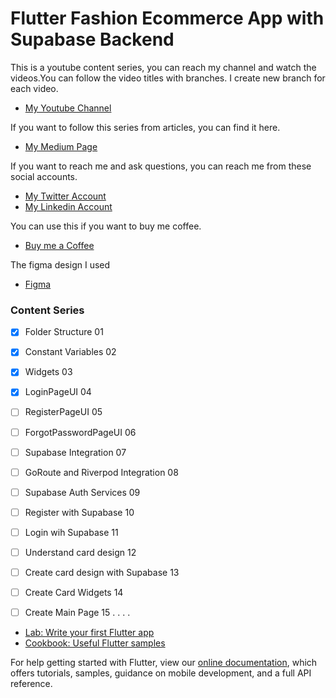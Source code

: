 # Flutter Fashion Ecommerce App with Supabase Backend

This is a youtube content series, you can reach my channel and watch the videos.You can follow the video titles with branches. I create new branch for each video.
- [My Youtube Channel](https://www.youtube.com/channel/UCfmD7uvqcamJlikOk5PWcww)

If you want to follow this series from articles, you can find it here.
- [My Medium Page](https://medium.com/@aydemirerdemomer)

If you want to reach me and ask questions, you can reach me from these social accounts.
- [My Twitter Account](https://twitter.com/aydemireo)
- [My Linkedin Account](https://www.linkedin.com/in/%C3%B6mererdemaydemir/)

You can use this if you want to buy me coffee. 
- [Buy me a Coffee](https://www.buymeacoffee.com/aydemiromer)

The figma design I used
- [Figma](https://t.co/06u1CyECER)


### Content Series

- [x] Folder Structure 01
- [x] Constant Variables 02
- [x] Widgets 03
- [x] LoginPageUI 04
- [ ] RegisterPageUI 05
- [ ] ForgotPasswordPageUI 06
- [ ] Supabase Integration 07
- [ ] GoRoute and Riverpod Integration 08
- [ ] Supabase Auth Services 09 
- [ ] Register with Supabase 10
- [ ] Login wih Supabase 11
- [ ] Understand card design 12
- [ ] Create card design with Supabase 13
- [ ] Create Card Widgets  14
- [ ] Create Main Page 15
.
.
.
.










- [Lab: Write your first Flutter app](https://flutter.dev/docs/get-started/codelab)
- [Cookbook: Useful Flutter samples](https://flutter.dev/docs/cookbook)

For help getting started with Flutter, view our
[online documentation](https://flutter.dev/docs), which offers tutorials,
samples, guidance on mobile development, and a full API reference.
